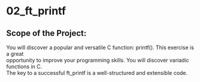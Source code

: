 # 02_ft_printf <br />
## Scope of the Project: <br />
You will discover a popular and versatile C function: printf(). This exercise is a great <br />
opportunity to improve your programming skills. You will discover variadic functions in C. <br />
The key to a successful ft_printf is a well-structured and extensible code. <br />
